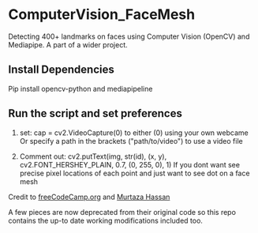 # ComputerVision_FaceMesh
Detecting 400+ landmarks on faces using Computer Vision (OpenCV) and Mediapipe. A part of a wider project. 

## Install Dependencies
Pip install opencv-python and mediapipeline

## Run the script and set preferences

1. set:
    cap = cv2.VideoCapture(0) 
    to either (0) using your own webcame
    Or specify a path in the brackets ("path/to/video") to use a video file

2. Comment out:
    cv2.putText(img, str(id), (x, y), cv2.FONT_HERSHEY_PLAIN,
                                    0.7, (0, 255, 0), 1)
    If you dont want see precise pixel locations of each point and just want 
    to see dot on a face mesh

Credit to [freeCodeCamp.org](https://www.youtube.com/watch?v=01sAkU_NvOY) and 
[Murtaza Hassan](https://www.youtube.com/channel/UCYUjYU5FveRAscQ8V21w81A)

A few pieces are now deprecated from their original code so this repo contains the up-to date working modifications included too.